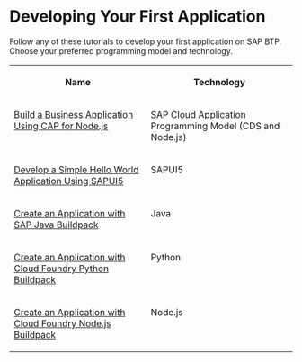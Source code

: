 <!-- loiobc8d5c0598774f87a54cb63cb6abecc6 -->

# Developing Your First Application

Follow any of these tutorials to develop your first application on SAP BTP. Choose your preferred programming model and technology. 




<table>
<tr>
<th valign="top">

Name

</th>
<th valign="top">

Technology

</th>
</tr>
<tr>
<td valign="top">

[Build a Business Application Using CAP for Node.js](https://developers.sap.com/mission.cp-starter-extensions-cap.html)

</td>
<td valign="top">

SAP Cloud Application Programming Model \(CDS and Node.js\)

</td>
</tr>
<tr>
<td valign="top">

[Develop a Simple Hello World Application Using SAPUI5](https://sapui5.hana.ondemand.com/#docs/guide/592f36fd077b45349a67dcb3efb46ab1.html)

</td>
<td valign="top">

SAPUI5

</td>
</tr>
<tr>
<td valign="top">

[Create an Application with SAP Java Buildpack](https://developers.sap.com/tutorials/btp-cf-buildpacks-java-create.html)

</td>
<td valign="top">

Java

</td>
</tr>
<tr>
<td valign="top">

[Create an Application with Cloud Foundry Python Buildpack](https://developers.sap.com/tutorials/btp-cf-buildpacks-python-create.html)

</td>
<td valign="top">

Python

</td>
</tr>
<tr>
<td valign="top">

[Create an Application with Cloud Foundry Node.js Buildpack](https://developers.sap.com/tutorials/btp-cf-buildpacks-node-create.html)

</td>
<td valign="top">

Node.js

</td>
</tr>
</table>

